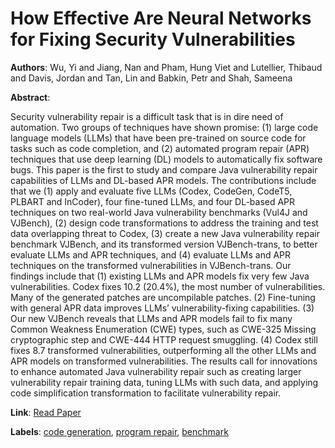 # How Effective Are Neural Networks for Fixing Security Vulnerabilities

**Authors**: Wu, Yi and Jiang, Nan and Pham, Hung Viet and Lutellier, Thibaud and Davis, Jordan and Tan, Lin and Babkin, Petr and Shah, Sameena

**Abstract**:

Security vulnerability repair is a difficult task that is in dire need of automation. Two groups of techniques have shown promise: (1) large code language models (LLMs) that have been pre-trained on source code for tasks such as code completion, and (2) automated program repair (APR) techniques that use deep learning (DL) models to automatically fix software bugs. This paper is the first to study and compare Java vulnerability repair capabilities of LLMs and DL-based APR models. The contributions include that we (1) apply and evaluate five LLMs (Codex, CodeGen, CodeT5, PLBART and InCoder), four fine-tuned LLMs, and four DL-based APR techniques on two real-world Java vulnerability benchmarks (Vul4J and VJBench), (2) design code transformations to address the training and test data overlapping threat to Codex, (3) create a new Java vulnerability repair benchmark VJBench, and its transformed version VJBench-trans, to better evaluate LLMs and APR techniques, and (4) evaluate LLMs and APR techniques on the transformed vulnerabilities in VJBench-trans. Our findings include that (1) existing LLMs and APR models fix very few Java vulnerabilities. Codex fixes 10.2 (20.4\%), the most number of vulnerabilities. Many of the generated patches are uncompilable patches. (2) Fine-tuning with general APR data improves LLMs’ vulnerability-fixing capabilities. (3) Our new VJBench reveals that LLMs and APR models fail to fix many Common Weakness Enumeration (CWE) types, such as CWE-325 Missing cryptographic step and CWE-444 HTTP request smuggling. (4) Codex still fixes 8.7 transformed vulnerabilities, outperforming all the other LLMs and APR models on transformed vulnerabilities. The results call for innovations to enhance automated Java vulnerability repair such as creating larger vulnerability repair training data, tuning LLMs with such data, and applying code simplification transformation to facilitate vulnerability repair.

**Link**: [Read Paper](https://doi.org/10.1145/3597926.3598135)

**Labels**: [code generation](../../labels/code_generation.md), [program repair](../../labels/program_repair.md), [benchmark](../../labels/benchmark.md)
